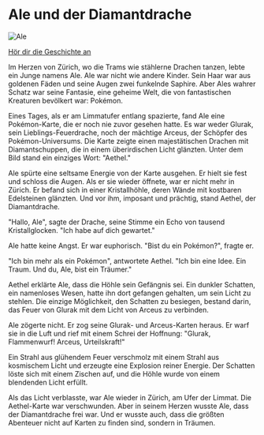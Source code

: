 # Ale und der Diamantdrache

![Ale](./ale.png)

[Hör dir die Geschichte an](./STORY_de-de-DE-Chirp3-HD-Zephyr-20250911-200339.wav)

Im Herzen von Zürich, wo die Trams wie stählerne Drachen tanzen, lebte ein Junge namens Ale. Ale war nicht wie andere Kinder. Sein Haar war aus goldenen Fäden und seine Augen zwei funkelnde Saphire. Aber Ales wahrer Schatz war seine Fantasie, eine geheime Welt, die von fantastischen Kreaturen bevölkert war: Pokémon.

Eines Tages, als er am Limmatufer entlang spazierte, fand Ale eine Pokémon-Karte, die er noch nie zuvor gesehen hatte. Es war weder Glurak, sein Lieblings-Feuerdrache, noch der mächtige Arceus, der Schöpfer des Pokémon-Universums. Die Karte zeigte einen majestätischen Drachen mit Diamantschuppen, die in einem überirdischen Licht glänzten. Unter dem Bild stand ein einziges Wort: "Aethel."

Ale spürte eine seltsame Energie von der Karte ausgehen. Er hielt sie fest und schloss die Augen. Als er sie wieder öffnete, war er nicht mehr in Zürich. Er befand sich in einer Kristallhöhle, deren Wände mit kostbaren Edelsteinen glänzten. Und vor ihm, imposant und prächtig, stand Aethel, der Diamantdrache.

"Hallo, Ale", sagte der Drache, seine Stimme ein Echo von tausend Kristallglocken. "Ich habe auf dich gewartet."

Ale hatte keine Angst. Er war euphorisch. "Bist du ein Pokémon?", fragte er.

"Ich bin mehr als ein Pokémon", antwortete Aethel. "Ich bin eine Idee. Ein Traum. Und du, Ale, bist ein Träumer."

Aethel erklärte Ale, dass die Höhle sein Gefängnis sei. Ein dunkler Schatten, ein namenloses Wesen, hatte ihn dort gefangen gehalten, um sein Licht zu stehlen. Die einzige Möglichkeit, den Schatten zu besiegen, bestand darin, das Feuer von Glurak mit dem Licht von Arceus zu verbinden.

Ale zögerte nicht. Er zog seine Glurak- und Arceus-Karten heraus. Er warf sie in die Luft und rief mit einem Schrei der Hoffnung: "Glurak, Flammenwurf! Arceus, Urteilskraft!"

Ein Strahl aus glühendem Feuer verschmolz mit einem Strahl aus kosmischem Licht und erzeugte eine Explosion reiner Energie. Der Schatten löste sich mit einem Zischen auf, und die Höhle wurde von einem blendenden Licht erfüllt.

Als das Licht verblasste, war Ale wieder in Zürich, am Ufer der Limmat. Die Aethel-Karte war verschwunden. Aber in seinem Herzen wusste Ale, dass der Diamantdrache frei war. Und er wusste auch, dass die größten Abenteuer nicht auf Karten zu finden sind, sondern in Träumen.